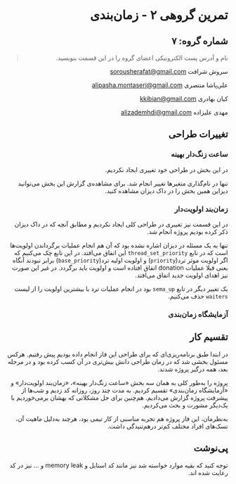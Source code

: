 <div dir="rtl">

تمرین گروهی ۲ - زمان‌بندی
======================

شماره گروه: ۷
-----

> نام و آدرس پست الکترونیکی اعضای گروه را در این قسمت بنویسید.

سروش شرافت sorousherafat@gmail.com

علی‌پاشا منتصری alipasha.montaseri@gmail.com

کیان بهادری  kkibian@gmail.com

مهدی علیزاده alizademhdi@gmail.com

##  تغییرات طراحی

### ساعت زنگ‌دار بهینه

در این بخش در طراحی خود تغییری ایجاد نکردیم.

تنها در نام‌گذاری متغیرها تغییر انجام شد.
برای مشاهده‌ی گزارش این بخش می‌توانید دیزاین همین بخش را در داک دیزان مشاهده کنید.


### زمان‌بند اولویت‌دار
در این قسمت نیز تغییری در طراحی کلی ایجاد نکردیم و مطابق آنچه که در داک دیزان ذکر کرده بودیم پروژه انجام شد.

تنها به یک مسئله در دیزان اشاره نشده بود که آن هم انجام عملیات برگرداندن اولویت‌ها است که در تابع `thread_set_priority` این اتفاق می‌افتد.
در این تابع چک می‌کنیم که اگر اولویت موثر ترد(‍‍`priority`) و اولویت اولیه ترد(`base_priority`) برابر نبودند آنگاه یعنی قبلا عملیات donation اتفاق افتاده است و اولویت باید برگردد. در غیر این صورت نیز اهدای اولویت جدید اتفاق می‌افتد.

یک تغییر دیگر در تابع `sema_up` بود در انجام عملیات ترد با بیشترین اولویت را از لیست `waiters` حذف می‌کنیم.
### آزمایشگاه زمان‌بندی



## تقسیم کار

در ابتدا طبق برنامه‌ریزی‌ای که برای طراحی این فاز انجام داده بودیم پیش رفتیم.
هرکس مسئول بخشی شد که در زمان طراحی دانش بیش‌تری در آن کسب کرده بود و در مرحله بعد، همه درگیر پروژه شدند.

پروژه را به‌طور کلی به همان سه بخش «ساعت زنگ‌دار بهینه»، «زمان‌بند اولویت‌دار» و «آزمایشگاه زمان‌بندی» تقسیم کردیم. به مدت چند روز، روزانه کد زدیم و شب‌ها از پیشرفت پروژه گزارش می‌دادیم. هم‌چنین برای حل مشکلاتی که بهشان برمی‌خوردیم با یک‌دیگر مشورت و بحث می‌کردیم.

به‌نظرمان، این فاز پروژه هم تجربه مناسبی از کار تیمی بود، هرچند به‌دلیل ماهیت آن، تسک‌های افراد مختلف کم‌تر درهم‌تنیدگی داشت.

## پی‌نوشت
توجه کنید که بقیه موارد خواسته شد نیز مانند کد استایل و memory leak و ... نیز در کد رعایت شده اند.
</div>